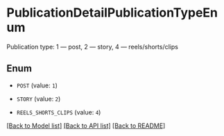 # PublicationDetailPublicationTypeEnum

Publication type: 1 — post, 2 — story, 4 — reels/shorts/clips 

## Enum

* `POST` (value: `1`)

* `STORY` (value: `2`)

* `REELS_SHORTS_CLIPS` (value: `4`)

[[Back to Model list]](../README.md#documentation-for-models) [[Back to API list]](../README.md#documentation-for-api-endpoints) [[Back to README]](../README.md)
